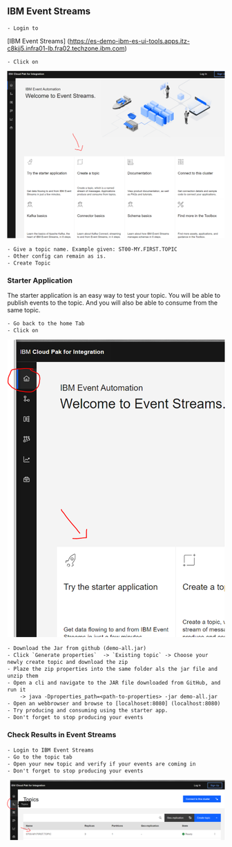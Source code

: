 ## IBM Event Streams
	- Login to 
[IBM Event Streams] (https://es-demo-ibm-es-ui-tools.apps.itz-c8kjj5.infra01-lb.fra02.techzone.ibm.com)

	- Click on 
![Create a topic](images/createATopic.png)

	- Give a topic name. Example given: ST00-MY.FIRST.TOPIC
	- Other config can remain as is.
	- Create Topic


### Starter Application
The starter application is an easy way to test your topic. You will be able to publish events to the topic. And you will also be able to consume from the same topic.

	- Go back to the home Tab
	- Click on 
![Try the starter application](../../doc/1-create-first-topic/images/StarterApp.png)

	- Download the Jar from github (demo-all.jar)
	- Click `Generate properties`  -> `Existing topic` -> Choose your newly create topic and download the zip
	- Plaze the zip properties into the same folder als the jar file and unzip them
	- Open a cli and navigate to the JAR file downloaded from GitHub, and run it
		-> java -Dproperties_path=<path-to-properties> -jar demo-all.jar
	- Open an webbrowser and browse to [localhoset:8080] (localhost:8080)
	- Try producing and consuming using the starter app.
	- Don't forget to stop producing your events
	
### Check Results in Event Streams
	- Login to IBM Event Streams
	- Go to the topic tab 
	- Open your new topic and verify if your events are coming in
	- Don't forget to stop producing your events
![Verify Topic](../../doc/1-create-first-topic/images/verifyTopic.png)